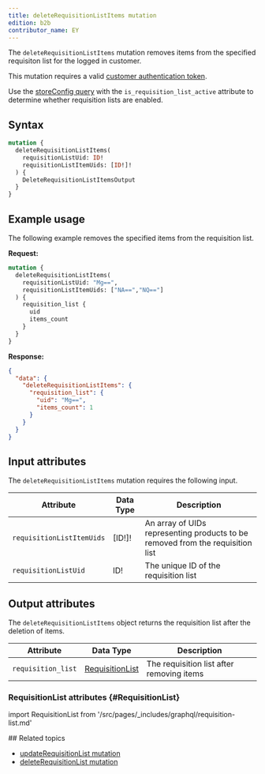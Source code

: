 ```yaml
---
title: deleteRequisitionListItems mutation
edition: b2b
contributor_name: EY
---
```

The `deleteRequisitionListItems` mutation removes items from the specified requisiton list for the logged in customer.

This mutation requires a valid [customer authentication token]({{page.baseurl}}/graphql/mutations/generate-customer-token.html).

<InlineAlert variant="info" slots="text" />

Use the [storeConfig query]({{page.baseurl}}/graphql/queries/store-config.html) with the `is_requisition_list_active` attribute to determine whether requisition lists are enabled.

## Syntax

```graphql
mutation {
  deleteRequisitionListItems(
    requisitionListUid: ID!
    requisitionListItemUids: [ID!]!
  ) {
    DeleteRequisitionListItemsOutput
  }
}
```
## Example usage

The following example removes the specified items from the requisition list.

**Request:**

``` graphql
mutation {
  deleteRequisitionListItems(
    requisitionListUid: "Mg==",
    requisitionListItemUids: ["NA==","NQ=="]
  ) {
    requisition_list {
      uid
      items_count
    }
  }
}
```

**Response:**

``` json
{
  "data": {
    "deleteRequisitionListItems": {
      "requisition_list": {
        "uid": "Mg==",
        "items_count": 1
      }
    }
  }
}
```

## Input attributes

The `deleteRequisitionListItems` mutation requires the following input.

Attribute |  Data Type | Description
--- | --- | ---
`requisitionListItemUids`| [ID!]! | An array of UIDs representing products to be removed from the requisition list
`requisitionListUid`| ID! | The unique ID of the requisition list

## Output attributes

The `deleteRequisitionListItems` object returns the requisition list after the deletion of items.

Attribute |  Data Type | Description
--- | --- | ---
`requisition_list` | [RequisitionList](#RequisitionList) | The requisition list after removing items

### RequisitionList attributes {#RequisitionList}

import RequisitionList from '/src/pages/_includes/graphql/requisition-list.md'

<RequisitionList />
## Related topics

*  [updateRequisitionList mutation]({{page.baseurl}}/graphql/mutations/update-requisition-list.html)
*  [deleteRequisitionList mutation]({{page.baseurl}}/graphql/mutations/delete-requisition-list.html)